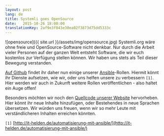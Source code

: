 ```yaml
---
layout: post 
lang: de
title: Systemli goes OpenSource 
date:   2015-10-26 18:00:00
translationKey: 2af9e3f043e30ea02f3873d75dd5333c
---
```


![opensource]({{ site.url }}/assets/img/opensource.jpg)
Systemli.org wäre ohne freie und OpenSource-Software nicht denkbar.
Nur durch die Arbeit vieler Personen auf der ganzen Welt entsteht Software,
 die wir euch kostenlos zur Verfügung stellen können.
Wir haben uns stets als Teil dieser Bewegung verstanden.

[Auf Github](https://github.com/systemli/) findet ihr daher nun einige unserer [Ansible](http://www.ansible.com/)-Rollen.
Hiermit könnt ihr Dienste aufsetzen, wie wir, oder uns helfen unsere zu verbessern `[1]`.
Hier werden wir auch in Zukunft weitere Rollen veröffentlichen - also haltet ein Auge offen!

Besonders möchten wir noch den [Quellcode unserer Website](https://github.com/systemli/systemli-website) hervorheben.
Hier könnt ihr neue Inhalte hinzufügen, oder Bestehendes in neue Sprachen übersetzen.
Wir würden uns freuen, wenn wir so mehr Leute mit verständlicheren Inhalten erreichen könnten.


`[1]` [http://it-helden.de/automatisierung-mit-ansible/](http://it-helden.de/automatisierung-mit-ansible/)
